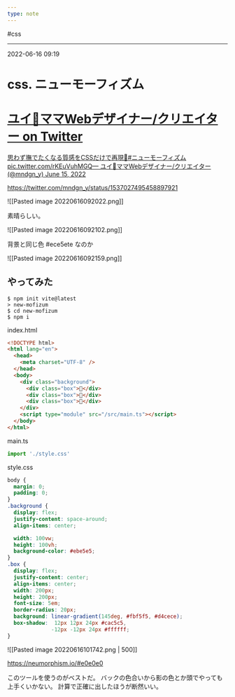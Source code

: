 ```yaml
---
type: note
---
```


#css

---
2022-06-16  09:19

# css. ニューモーフィズム


<div class="rich-link-card-container"><a class="rich-link-card" href="https://twitter.com/mndgn_y/status/1537027495458897921" target="_blank">
	<div class="rich-link-image-container">
		<div class="rich-link-image" style="background-image: url('')">
	</div>
	</div>
	<div class="rich-link-card-text">
		<h1 class="rich-link-card-title">ユイ🌷ママWebデザイナー/クリエイター on Twitter</h1>
		<p class="rich-link-card-description">
		思わず撫でたくなる質感をCSSだけで再現🌷#ニューモーフィズム pic.twitter.com/rKEuVuhMGQ— ユイ🌷ママWebデザイナー/クリエイター (@mndgn_y) June 15, 2022
		</p>
		<p class="rich-link-href">
		https://twitter.com/mndgn_y/status/1537027495458897921
		</p>
	</div>
</a></div>


![[Pasted image 20220616092022.png]]

素晴らしい。

![[Pasted image 20220616092102.png]]

背景と同じ色
#ece5ete なのか

![[Pasted image 20220616092159.png]]

## やってみた

```shell
$ npm init vite@latest
> new-mofizum
$ cd new-mofizum
$ npm i
```

index.html
```html
<!DOCTYPE html>
<html lang="en">
  <head>
    <meta charset="UTF-8" />
  </head>
  <body>
    <div class="background">
      <div class="box">🦋</div>
      <div class="box">🦋</div>
      <div class="box">🦋</div>
    </div>
    <script type="module" src="/src/main.ts"></script>
  </body>
</html>
```


main.ts
```ts
import './style.css'
```

style.css
```css
body {
  margin: 0;
  padding: 0;
}
.background {
  display: flex;
  justify-content: space-around;
  align-items: center;

  width: 100vw;
  height: 100vh;
  background-color: #ebe5e5;
}
.box {
  display: flex;
  justify-content: center;
  align-items: center;
  width: 200px;
  height: 200px;
  font-size: 5em;
  border-radius: 20px;
  background: linear-gradient(145deg, #fbf5f5, #d4cece);
  box-shadow:  12px 12px 24px #cac5c5,
              -12px -12px 24px #ffffff;
}
```

![[Pasted image 20220616101742.png | 500]]

https://neumorphism.io/#e0e0e0

このツールを使うのがベストだ。
バックの色合いから影の色とか頭でやっても上手くいかない。
計算で正確に出したほうが断然いい。

